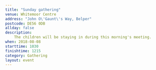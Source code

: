 ```yaml
---
title: "Sunday gathering"
venue: Whitemoor Centre
address: "John O\'Gaunt\'s Way, Belper"
postcode: DE56 0DB
allday: false
description: 
    The children will be staying in during this morning's meeting.
when: 2018-08-08
starttime: 1030
finishtime: 1215
category: Gathering
layout: event
---
```


